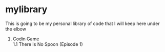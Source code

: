 # mylibrary
This is going to be my personal library of code that I will keep here under the elbow

1. Codin Game <br>
   1.1 There Is No Spoon (Episode 1)
